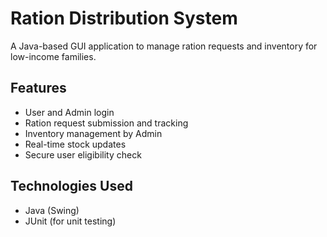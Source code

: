 # Ration Distribution System

A Java-based GUI application to manage ration requests and inventory for low-income families.

## Features
- User and Admin login
- Ration request submission and tracking
- Inventory management by Admin
- Real-time stock updates
- Secure user eligibility check

## Technologies Used
- Java (Swing)
- JUnit (for unit testing)
